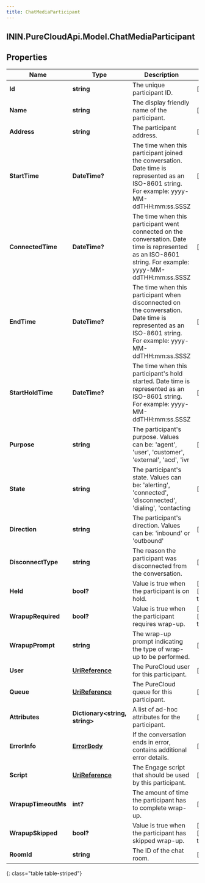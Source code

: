 ```yaml
---
title: ChatMediaParticipant
---
```

## ININ.PureCloudApi.Model.ChatMediaParticipant

## Properties

|Name | Type | Description | Notes|
|------------ | ------------- | ------------- | -------------|
| **Id** | **string** | The unique participant ID. | [optional] |
| **Name** | **string** | The display friendly name of the participant. | [optional] |
| **Address** | **string** | The participant address. | [optional] |
| **StartTime** | **DateTime?** | The time when this participant joined the conversation. Date time is represented as an ISO-8601 string. For example: yyyy-MM-ddTHH:mm:ss.SSSZ | [optional] |
| **ConnectedTime** | **DateTime?** | The time when this participant went connected on the conversation. Date time is represented as an ISO-8601 string. For example: yyyy-MM-ddTHH:mm:ss.SSSZ | [optional] |
| **EndTime** | **DateTime?** | The time when this participant when disconnected on the conversation. Date time is represented as an ISO-8601 string. For example: yyyy-MM-ddTHH:mm:ss.SSSZ | [optional] |
| **StartHoldTime** | **DateTime?** | The time when this participant&#39;s hold started. Date time is represented as an ISO-8601 string. For example: yyyy-MM-ddTHH:mm:ss.SSSZ | [optional] |
| **Purpose** | **string** | The participant&#39;s purpose.  Values can be: &#39;agent&#39;, &#39;user&#39;, &#39;customer&#39;, &#39;external&#39;, &#39;acd&#39;, &#39;ivr | [optional] |
| **State** | **string** | The participant&#39;s state.  Values can be: &#39;alerting&#39;, &#39;connected&#39;, &#39;disconnected&#39;, &#39;dialing&#39;, &#39;contacting | [optional] |
| **Direction** | **string** | The participant&#39;s direction.  Values can be: &#39;inbound&#39; or &#39;outbound&#39; | [optional] |
| **DisconnectType** | **string** | The reason the participant was disconnected from the conversation. | [optional] |
| **Held** | **bool?** | Value is true when the participant is on hold. | [optional] [default to false]|
| **WrapupRequired** | **bool?** | Value is true when the participant requires wrap-up. | [optional] [default to false]|
| **WrapupPrompt** | **string** | The wrap-up prompt indicating the type of wrap-up to be performed. | [optional] |
| **User** | [**UriReference**](UriReference.html) | The PureCloud user for this participant. | [optional] |
| **Queue** | [**UriReference**](UriReference.html) | The PureCloud queue for this participant. | [optional] |
| **Attributes** | **Dictionary&lt;string, string&gt;** | A list of ad-hoc attributes for the participant. | [optional] |
| **ErrorInfo** | [**ErrorBody**](ErrorBody.html) | If the conversation ends in error, contains additional error details. | [optional] |
| **Script** | [**UriReference**](UriReference.html) | The Engage script that should be used by this participant. | [optional] |
| **WrapupTimeoutMs** | **int?** | The amount of time the participant has to complete wrap-up. | [optional] |
| **WrapupSkipped** | **bool?** | Value is true when the participant has skipped wrap-up. | [optional] [default to false]|
| **RoomId** | **string** | The ID of the chat room. | [optional] |
{: class="table table-striped"}



